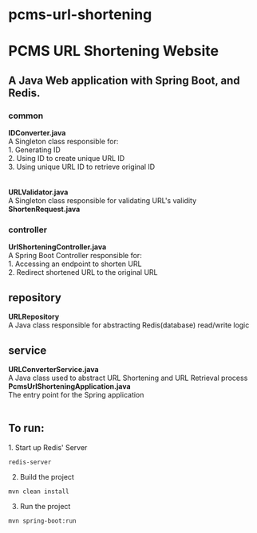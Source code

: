 # pcms-url-shortening

<h1>PCMS URL Shortening Website</h1>

<h2>A Java Web application with Spring Boot, and Redis.</h1>

<h3>common</h3>
<b>IDConverter.java</b> <br />
A Singleton class responsible for: <br />
1. Generating ID <br />
2. Using ID to create unique URL ID <br />
3. Using unique URL ID to retrieve original ID <br />
<br /> <br />
<b> URLValidator.java</b> <br />
A Singleton class responsible for validating URL's validity
 <br />
 <b> ShortenRequest.java</b>

<h3>controller</h3>
<b>UrlShorteningController.java</b> <br />
A Spring Boot Controller responsible for: <br/>
1. Accessing an endpoint to shorten URL <br />
2. Redirect shortened URL to the original URL <br />

<h2>repository</h3>
<b>URLRepository</b> <br />
A Java class responsible for abstracting Redis(database) read/write logic

<h2>service</h3>
<b>URLConverterService.java</b> <br />
A Java class used to abstract URL Shortening and URL Retrieval process
<br />
<b>PcmsUrlShorteningApplication.java</b> <br />
The entry point for the Spring application
<br /> <br />
<h2>To run:</h2>
1. Start up Redis' Server

```
redis-server
```

2. Build the project

```
mvn clean install
```


3. Run the project

```
mvn spring-boot:run
```

<br />
